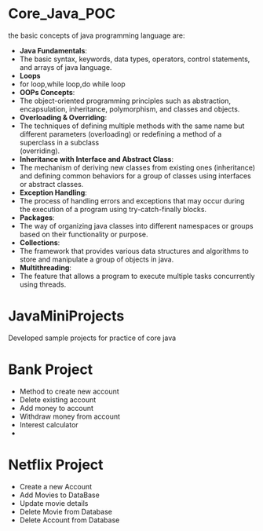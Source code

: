 # Core_Java_POC
the basic concepts of java programming language are:

- **Java Fundamentals**:
-  The basic syntax, keywords, data types, operators, control statements, and arrays of java language.
-  **Loops**
-  for loop,while loop,do while loop
- **OOPs Concepts**:
-  The object-oriented programming principles such as abstraction, encapsulation, inheritance, polymorphism, and classes and objects.
- **Overloading & Overriding**:
-  The techniques of defining multiple methods with the same name but different parameters (overloading) or redefining a method of a superclass in a subclass     
  (overriding).
- **Inheritance with Interface and Abstract Class**:
-  The mechanism of deriving new classes from existing ones (inheritance) and defining common behaviors for a group of classes using interfaces or abstract classes.
- **Exception Handling**:
-  The process of handling errors and exceptions that may occur during the execution of a program using try-catch-finally blocks.
- **Packages**:
- The way of organizing java classes into different namespaces or groups based on their functionality or purpose.
- **Collections**:
- The framework that provides various data structures and algorithms to store and manipulate a group of objects in java.
- **Multithreading**:
-  The feature that allows a program to execute multiple tasks concurrently using threads.



# JavaMiniProjects

Developed sample projects for practice of core java

# Bank Project
- Method to create new account
- Delete existing account
- Add money to account
- Withdraw money from account
- Interest calculator
-

# Netflix Project
- Create a new Account
- Add Movies to DataBase
- Update movie details
- Delete Movie from Database
- Delete Account from Database
